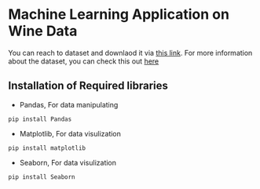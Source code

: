 # Machine Learning Application on Wine Data

You can reach to dataset and downlaod it via [this link](https://github.com/ozguraslank/WineDataML/blob/main/Wine.csv "Dataset"). For more information about the dataset, you can check this out [here](https://archive.ics.uci.edu/ml/datasets/wine "Wine Dataset")

## Installation of Required libraries
* Pandas, For data manipulating
```
pip install Pandas
```
* Matplotlib, For data visulization
```
pip install matplotlib
```
* Seaborn, For data visulization
```
pip install Seaborn
```
